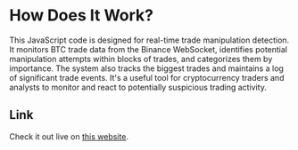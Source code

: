 # How Does It Work?

This JavaScript code is designed for real-time trade manipulation detection. It monitors BTC trade data from the Binance WebSocket, identifies potential manipulation attempts within blocks of trades, and categorizes them by importance. The system also tracks the biggest trades and maintains a log of significant trade events. It's a useful tool for cryptocurrency traders and analysts to monitor and react to potentially suspicious trading activity.


## Link
Check it out live on [this website](https://themikerik.github.io/projects/FuturesChecker/).
